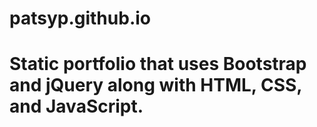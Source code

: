 # patsyp.github.io
# Static portfolio that uses Bootstrap and jQuery along with HTML, CSS, and JavaScript.
